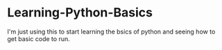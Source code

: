# Learning-Python-Basics 
I'm just using this to start learning the bsics of python and seeing how to get basic code to run.

